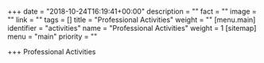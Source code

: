 +++
date = "2018-10-24T16:19:41+00:00"
description = ""
fact = ""
image = ""
link = ""
tags = []
title = "Professional Activities"
weight = ""
[menu.main]
identifier = "activities"
name = "Professional Activities"
weight = 1
[sitemap]
menu = "main"
priority = ""

+++
Professional Activities